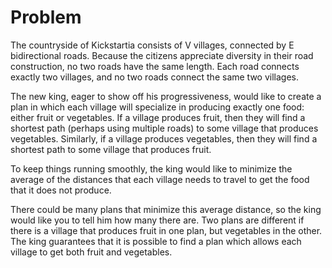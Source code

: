 # Problem

The countryside of Kickstartia consists of V villages, connected by E bidirectional roads. Because the citizens appreciate diversity in their road construction, no two roads have the same length. Each road connects exactly two villages, and no two roads connect the same two villages.

The new king, eager to show off his progressiveness, would like to create a plan in which each village will specialize in producing exactly one food: either fruit or vegetables. If a village produces fruit, then they will find a shortest path (perhaps using multiple roads) to some village that produces vegetables. Similarly, if a village produces vegetables, then they will find a shortest path to some village that produces fruit.

To keep things running smoothly, the king would like to minimize the average of the distances that each village needs to travel to get the food that it does not produce.

There could be many plans that minimize this average distance, so the king would like you to tell him how many there are. Two plans are different if there is a village that produces fruit in one plan, but vegetables in the other. The king guarantees that it is possible to find a plan which allows each village to get both fruit and vegetables.
